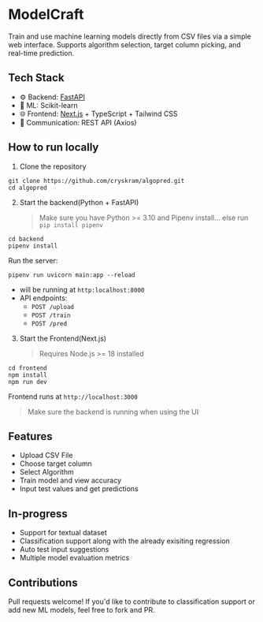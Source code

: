 # ModelCraft

Train and use machine learning models directly from CSV files via a simple web interface. Supports algorithm selection, target column picking, and real-time prediction.

## Tech Stack

- ⚙️ Backend: [FastAPI](https://fastapi.tiangolo.com/)
- 🧠 ML: Scikit-learn
- 🌐 Frontend: [Next.js](https://nextjs.org/) + TypeScript + Tailwind CSS
- 🔌 Communication: REST API (Axios)

## How to run locally

1. Clone the repository

```
git clone https://github.com/cryskram/algopred.git
cd algopred
```

2. Start the backend(Python + FastAPI)
   > Make sure you have Python >= 3.10 and Pipenv install... else run `pip install pipenv`

```
cd backend
pipenv install
```

Run the server:

```
pipenv run uvicorn main:app --reload
```

- will be running at `http:localhost:8000`
- API endpoints:
  - `POST /upload`
  - `POST /train`
  - `POST /pred`

3. Start the Frontend(Next.js)
   > Requires Node.js >= 18 installed

```
cd frontend
npm install
npm run dev
```

Frontend runs at `http://localhost:3000`

> Make sure the backend is running when using the UI

## Features

- Upload CSV File
- Choose target column
- Select Algorithm
- Train model and view accuracy
- Input test values and get predictions

## In-progress

- Support for textual dataset
- Classification support along with the already exisiting regression
- Auto test input suggestions
- Multiple model evaluation metrics

## Contributions

Pull requests welcome! If you'd like to contribute to classification support or add new ML models, feel free to fork and PR.
